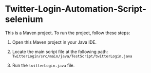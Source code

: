 # Twitter-Login-Automation-Script-selenium

This is a Maven project. To run the project, follow these steps:<br>

1. Open this Maven project in your Java IDE.

2. Locate the main script file at the following path:
   `TwitterLogin/src/main/java/TestScript/twitterLogin.java`

3. Run the `twitterLogin.java` file.
